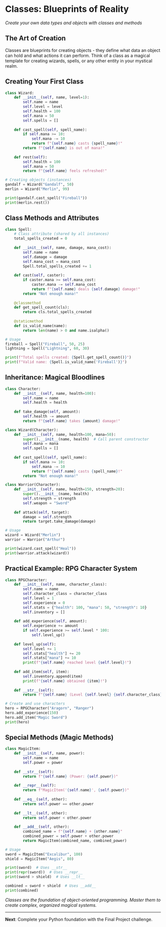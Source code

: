 # Classes: Blueprints of Reality

*Create your own data types and objects with classes and methods*

## The Art of Creation

Classes are blueprints for creating objects - they define what data an object can hold and what actions it can perform. Think of a class as a magical template for creating wizards, spells, or any other entity in your mystical realm.

## Creating Your First Class

```python
class Wizard:
    def __init__(self, name, level=1):
        self.name = name
        self.level = level
        self.health = 100
        self.mana = 50
        self.spells = []
    
    def cast_spell(self, spell_name):
        if self.mana >= 10:
            self.mana -= 10
            return f"{self.name} casts {spell_name}!"
        return f"{self.name} is out of mana!"
    
    def rest(self):
        self.health = 100
        self.mana = 50
        return f"{self.name} feels refreshed!"

# Creating objects (instances)
gandalf = Wizard("Gandalf", 50)
merlin = Wizard("Merlin", 99)

print(gandalf.cast_spell("Fireball"))
print(merlin.rest())
```

## Class Methods and Attributes

```python
class Spell:
    # Class attribute (shared by all instances)
    total_spells_created = 0
    
    def __init__(self, name, damage, mana_cost):
        self.name = name
        self.damage = damage
        self.mana_cost = mana_cost
        Spell.total_spells_created += 1
    
    def cast(self, caster):
        if caster.mana >= self.mana_cost:
            caster.mana -= self.mana_cost
            return f"{self.name} deals {self.damage} damage!"
        return "Not enough mana!"
    
    @classmethod
    def get_spell_count(cls):
        return cls.total_spells_created
    
    @staticmethod
    def is_valid_name(name):
        return len(name) > 0 and name.isalpha()

# Usage
fireball = Spell("Fireball", 50, 25)
lightning = Spell("Lightning", 60, 30)

print(f"Total spells created: {Spell.get_spell_count()}")
print(f"Valid name: {Spell.is_valid_name('Fireball')}")
```

## Inheritance: Magical Bloodlines

```python
class Character:
    def __init__(self, name, health=100):
        self.name = name
        self.health = health
    
    def take_damage(self, amount):
        self.health -= amount
        return f"{self.name} takes {amount} damage!"

class Wizard(Character):
    def __init__(self, name, health=100, mana=50):
        super().__init__(name, health)  # Call parent constructor
        self.mana = mana
        self.spells = []
    
    def cast_spell(self, spell_name):
        if self.mana >= 10:
            self.mana -= 10
            return f"{self.name} casts {spell_name}!"
        return "Not enough mana!"

class Warrior(Character):
    def __init__(self, name, health=150, strength=20):
        super().__init__(name, health)
        self.strength = strength
        self.weapon = "Sword"
    
    def attack(self, target):
        damage = self.strength
        return target.take_damage(damage)

# Usage
wizard = Wizard("Merlin")
warrior = Warrior("Arthur")

print(wizard.cast_spell("Heal"))
print(warrior.attack(wizard))
```

## Practical Example: RPG Character System

```python
class RPGCharacter:
    def __init__(self, name, character_class):
        self.name = name
        self.character_class = character_class
        self.level = 1
        self.experience = 0
        self.stats = {"health": 100, "mana": 50, "strength": 10}
        self.inventory = []
    
    def add_experience(self, amount):
        self.experience += amount
        if self.experience >= self.level * 100:
            self.level_up()
    
    def level_up(self):
        self.level += 1
        self.stats["health"] += 20
        self.stats["mana"] += 10
        print(f"{self.name} reached level {self.level}!")
    
    def add_item(self, item):
        self.inventory.append(item)
        print(f"{self.name} obtained {item}!")
    
    def __str__(self):
        return f"{self.name} (Level {self.level} {self.character_class})"

# Create and use characters
hero = RPGCharacter("Aragorn", "Ranger")
hero.add_experience(150)
hero.add_item("Magic Sword")
print(hero)
```

## Special Methods (Magic Methods)

```python
class MagicItem:
    def __init__(self, name, power):
        self.name = name
        self.power = power
    
    def __str__(self):
        return f"{self.name} (Power: {self.power})"
    
    def __repr__(self):
        return f"MagicItem('{self.name}', {self.power})"
    
    def __eq__(self, other):
        return self.power == other.power
    
    def __lt__(self, other):
        return self.power < other.power
    
    def __add__(self, other):
        combined_name = f"{self.name} + {other.name}"
        combined_power = self.power + other.power
        return MagicItem(combined_name, combined_power)

# Usage
sword = MagicItem("Excalibur", 100)
shield = MagicItem("Aegis", 80)

print(sword)  # Uses __str__
print(repr(sword))  # Uses __repr__
print(sword > shield)  # Uses __lt__

combined = sword + shield  # Uses __add__
print(combined)
```

*Classes are the foundation of object-oriented programming. Master them to create complex, organized magical systems.*

---

**Next**: Complete your Python foundation with the Final Project challenge.